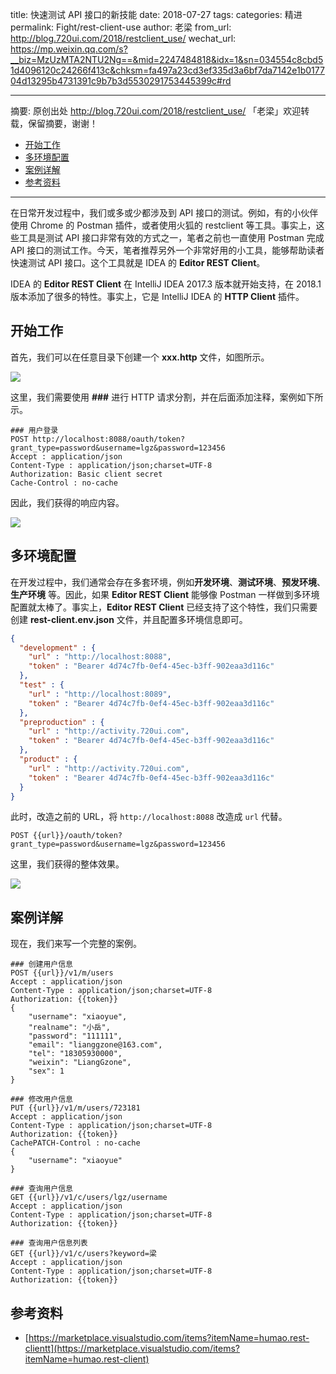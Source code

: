 title: 快速测试 API 接口的新技能
date: 2018-07-27
tags:
categories: 精进
permalink: Fight/rest-client-use
author: 老梁
from_url: http://blog.720ui.com/2018/restclient_use/
wechat_url: https://mp.weixin.qq.com/s?__biz=MzUzMTA2NTU2Ng==&mid=2247484818&idx=1&sn=034554c8cbd51d4096120c24266f413c&chksm=fa497a23cd3ef335d3a6bf7da7142e1b017704d13295b4731391c9b7b3d5530291753445399c#rd

-------

摘要: 原创出处 http://blog.720ui.com/2018/restclient_use/ 「老梁」欢迎转载，保留摘要，谢谢！

- [开始工作](http://www.iocoder.cn/Fight/rest-client-use/)
- [多环境配置](http://www.iocoder.cn/Fight/rest-client-use/)
- [案例详解](http://www.iocoder.cn/Fight/rest-client-use/)
- [参考资料](http://www.iocoder.cn/Fight/rest-client-use/)

-------


在日常开发过程中，我们或多或少都涉及到 API 接口的测试。例如，有的小伙伴使用 Chrome 的 Postman 插件，或者使用火狐的 restclient 等工具。事实上，这些工具是测试 API 接口非常有效的方式之一，笔者之前也一直使用 Postman 完成 API 接口的测试工作。今天，笔者推荐另外一个非常好用的小工具，能够帮助读者快速测试 API 接口。这个工具就是 IDEA 的 **Editor REST Client**。

IDEA 的 **Editor REST Client** 在 IntelliJ IDEA 2017.3 版本就开始支持，在 2018.1 版本添加了很多的特性。事实上，它是 IntelliJ IDEA 的 **HTTP Client** 插件。

## 开始工作

首先，我们可以在任意目录下创建一个 **xxx.http** 文件，如图所示。

![](http://7xivgs.com1.z0.glb.clouddn.com/idea-http-client01.PNG)

这里，我们需要使用 **###** 进行 HTTP 请求分割，并在后面添加注释，案例如下所示。

```
### 用户登录
POST http://localhost:8088/oauth/token?grant_type=password&username=lgz&password=123456
Accept : application/json
Content-Type : application/json;charset=UTF-8
Authorization: Basic client secret
Cache-Control : no-cache
```

因此，我们获得的响应内容。

![](http://7xivgs.com1.z0.glb.clouddn.com/idea-http-client02.gif)

## 多环境配置

在开发过程中，我们通常会存在多套环境，例如**开发环境**、**测试环境**、**预发环境**、**生产环境** 等。因此，如果 **Editor REST Client** 能够像 Postman 一样做到多环境配置就太棒了。事实上，**Editor REST Client** 已经支持了这个特性，我们只需要创建 **rest-client.env.json** 文件，并且配置多环境信息即可。

```JSON
{
  "development" : {
    "url" : "http://localhost:8088",
    "token" : "Bearer 4d74c7fb-0ef4-45ec-b3ff-902eaa3d116c"
  },
  "test" : {
    "url" : "http://localhost:8089",
    "token" : "Bearer 4d74c7fb-0ef4-45ec-b3ff-902eaa3d116c"
  },
  "preproduction" : {
    "url" : "http://activity.720ui.com",
    "token" : "Bearer 4d74c7fb-0ef4-45ec-b3ff-902eaa3d116c"
  },
  "product" : {
    "url" : "http://activity.720ui.com",
    "token" : "Bearer 4d74c7fb-0ef4-45ec-b3ff-902eaa3d116c"
  }
}
```

此时，改造之前的 URL，将 `http://localhost:8088` 改造成 `url` 代替。

```
POST {{url}}/oauth/token?grant_type=password&username=lgz&password=123456
```

这里，我们获得的整体效果。

![](http://7xivgs.com1.z0.glb.clouddn.com/idea-http-client03.gif)

## 案例详解

现在，我们来写一个完整的案例。

```
### 创建用户信息
POST {{url}}/v1/m/users
Accept : application/json
Content-Type : application/json;charset=UTF-8
Authorization: {{token}}
{
    "username": "xiaoyue",
    "realname": "小岳",
    "password": "111111",
    "email": "lianggzone@163.com",
    "tel": "18305930000",
    "weixin": "LiangGzone",
    "sex": 1
}

### 修改用户信息
PUT {{url}}/v1/m/users/723181
Accept : application/json
Content-Type : application/json;charset=UTF-8
Authorization: {{token}}
CachePATCH-Control : no-cache
{
    "username": "xiaoyue"
}

### 查询用户信息
GET {{url}}/v1/c/users/lgz/username
Accept : application/json
Content-Type : application/json;charset=UTF-8
Authorization: {{token}}

### 查询用户信息列表
GET {{url}}/v1/c/users?keyword=梁
Accept : application/json
Content-Type : application/json;charset=UTF-8
Authorization: {{token}}
```

## 参考资料

- [https://marketplace.visualstudio.com/items?itemName=humao.rest-clientt](https://marketplace.visualstudio.com/items?itemName=humao.rest-client)